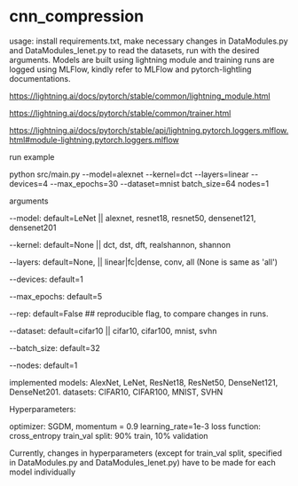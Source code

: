 # cnn_compression

usage: install requirements.txt, make necessary changes in DataModules.py and DataModules_lenet.py to read the datasets, run with the desired arguments. Models are built using lightning module and training runs are logged using MLFlow, kindly refer to MLFlow and pytorch-lightling documentations. 

https://lightning.ai/docs/pytorch/stable/common/lightning_module.html

https://lightning.ai/docs/pytorch/stable/common/trainer.html

https://lightning.ai/docs/pytorch/stable/api/lightning.pytorch.loggers.mlflow.html#module-lightning.pytorch.loggers.mlflow

run example 

python src/main.py --model=alexnet --kernel=dct --layers=linear --devices=4 --max_epochs=30 --dataset=mnist batch_size=64 nodes=1

arguments

--model: default=LeNet || alexnet, resnet18, resnet50, densenet121, densenet201

--kernel:  default=None || dct, dst, dft, realshannon, shannon

--layers:  default=None, || linear|fc|dense, conv, all (None is same as 'all')

--devices: default=1

--max_epochs: default=5

--rep: default=False ## reproducible flag, to compare changes in runs. 

--dataset: default=cifar10 || cifar10, cifar100, mnist, svhn

--batch_size: default=32

--nodes: default=1

implemented models: AlexNet, LeNet, ResNet18, ResNet50, DenseNet121, DenseNet201. 
datasets: CIFAR10, CIFAR100, MNIST, SVHN


Hyperparameters:

optimizer: SGDM, momentum = 0.9
learning_rate=1e-3
loss function: cross_entropy
train_val split: 90% train, 10% validation

Currently, changes in hyperparameters (except for train_val split, specified in DataModules.py and DataModules_lenet.py) have to be made for each model individually

